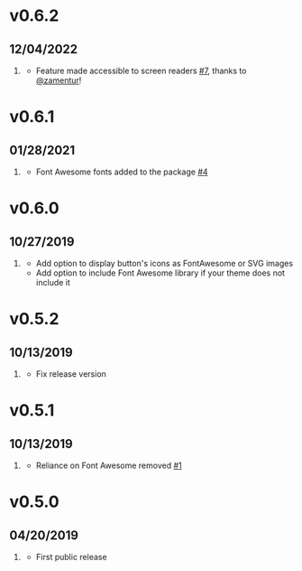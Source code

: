 # v0.6.2
##  12/04/2022

1. [](#bugfix)
    * Feature made accessible to screen readers [#7](https://github.com/marcosegato/grav-plugin-backtotop/issues/7), thanks to [@zamentur](https://github.com/zamentur)!

# v0.6.1
##  01/28/2021

1. [](#bugfix)
    * Font Awesome fonts added to the package [#4](https://github.com/marcosegato/grav-plugin-backtotop/issues/4)

# v0.6.0
##  10/27/2019

1. [](#improved)
    * Add option to display button's icons as FontAwesome or SVG images
    * Add option to include Font Awesome library if your theme does not include it

# v0.5.2
##  10/13/2019

1. [](#bugfix)
    * Fix release version

# v0.5.1
##  10/13/2019

1. [](#bugfix)
    * Reliance on Font Awesome removed [#1](https://github.com/marcosegato/grav-plugin-backtotop/issues/1)

# v0.5.0
##  04/20/2019

1. [](#new)
    * First public release
